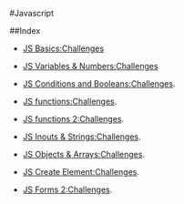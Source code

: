 #Javascript 

##Index

- [JS Basics:](https://github.com/neuefische/ffm-web-23-3/blob/main/sessions/js-basics/js-basics.md)[Challenges](https://github.com/neuefische/ffm-web-23-3/blob/main/sessions/js-basics/challenges-js-basics.md)

- [JS Variables & Numbers:](https://github.com/neuefische/ffm-web-23-3/blob/main/sessions/js-variables-and-numbers/challenges-js-variables-and-numbers.md)[Challenges](https://github.com/neuefische/ffm-web-23-3/blob/main/sessions/js-variables-and-numbers/challenges-js-variables-and-numbers.md)

- [JS Conditions and Booleans:](https://github.com/neuefische/ffm-web-23-3/blob/main/sessions/js-conditions-and-booleans/js-conditions-and-booleans.md)[Challenges](https://github.com/neuefische/ffm-web-23-3/blob/main/sessions/js-conditions-and-booleans/challenges-js-conditions-and-booleans.md).

- [JS functions:](https://github.com/neuefische/ffm-web-23-3/blob/main/sessions/js-functions/js-functions.md)[Challenges](https://github.com/neuefische/ffm-web-23-3/blob/main/sessions/js-functions/challenges-js-functions.md).

- [JS functions 2:](https://github.com/neuefische/ffm-web-23-3/blob/main/sessions/js-functions-2/js-functions-2.md)[Challenges](https://github.com/neuefische/ffm-web-23-3/blob/main/sessions/js-functions-2/challenges-js-functions-2.md).

- [JS Inouts & Strings:]()[Challenges]().

- [JS Objects & Arrays:]()[Challenges]().

- [JS Create Element:]()[Challenges]().

- [JS Forms 2:]()[Challenges]().
